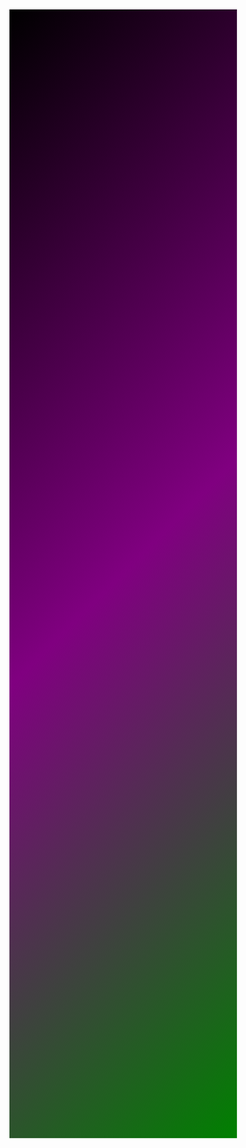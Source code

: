 <html>
<head>
    <meta charset="utf-8">
    <title>GitHub</title>
    <style>
        body{
            margin: 60px;
            width: 32%;
            height: 48vh;
            background: linear-gradient(-45deg,yellow,blue,green,purple,black);
            background-size: 200% 200%;
            animation: gradient 8s ease infinite;
        }

        @keyframes gradient {
            0% {
                background-position: 0 12%;
            }

            50% {
                background-position: 100% 100%;
            }

            100% {
                background-position: 0 12%;
            }
        }
        h1{font-size:60px;color:blue;text-align:center;}
        a{color:pink;}
        p{color:yellow}
    </style>
</head>
<body>
<h1>No Python at ... 错误解决（赵博凯）（2024/11/10）</h1>
<p>本网站只是简单介绍</p>
<p>它主要出现在PyCharm，意思是解释器错误，并且错误代码为103</p>
<p>我曾经也遇到。以下是解决方案</p>
<p>第1.一般错误都会指向指定的路径，快去看看路径是否存在</p>
<p>第2.如果不行，大概率是重要文件丢失，新建一个项目试试。</p>
</body>
</html>
